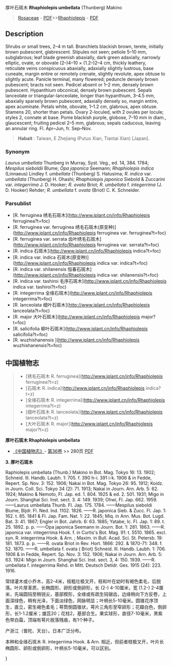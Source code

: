 厚叶石斑木 **Rhaphiolepis umbellata** (Thunberg) Makino

> [Rosaceae](http://www.iplant.cn/info/Rosaceae?t=foc) - [PDF](http://www.iplant.cn/foc/pdf/Rosaceae.pdf)>>[Rhaphiolepis](http://www.iplant.cn/info/Rhaphiolepis?t=foc) - [PDF](http://www.iplant.cn/foc/pdf/Rhaphiolepis.pdf)

## Description

Shrubs or small trees, 2–4 m tall. Branchlets blackish brown, terete, initially brown pubescent, glabrescent. Stipules not seen; petiole 5–10 mm, subglabrous; leaf blade greenish abaxially, dark green adaxially, narrowly elliptic, ovate, or obovate (2–)4–10 × (1.2–)2–4 cm, thickly leathery, reticulate veins conspicuous abaxially, adaxially slightly lustrous, base cuneate, margin entire or remotely crenate, slightly revolute, apex obtuse to slightly acute. Panicle terminal, many flowered; peduncle densely brown pubescent; bracts not seen. Pedicel absent or 1–2 mm, densely brown pubescent. Hypanthium obconical, densely brown pubescent. Sepals lanceolate or triangular-lanceolate, longer than hypanthium, 3–4.5 mm, abaxially sparsely brown pubescent, adaxially densely so, margin entire, apex acuminate. Petals white, obovate, 1–1.2 cm, glabrous, apex obtuse. Stamens 20, shorter than petals. Ovary 2-loculed, with 2 ovules per locule; styles 2, connate at base. Pome blackish purple, globose, 7–10 mm in diam., glaucescent; fruiting pedicel 2–5 mm, glabrous; sepals caducous, leaving an annular ring. Fl. Apr–Jun, fr. Sep–Nov.


> **Habait** : 
> Taiwan, E Zhejiang (Putuo Xian, Tiantai Xian) [Japan].

### Synonym
*Laurus umbellata* Thunberg in Murray, Syst. Veg., ed. 14, 384. 1784; *Mespilus sieboldii* Blume; *Opa japonica* Seemann; *Rhaphiolepis indica* (Linnaeus) Lindley f. *umbellata* (Thunberg) S. Hatusima; *R. indica* var. *umbellata* (Thunberg) H. Ohashi; *Rhaphiolepis japonica* Siebold & Zuccarini var. *integerrima* J. D. Hooker; *R. ovata* Briot; *R. umbellata* f. *integerrima* (J. D. Hooker) Rehder; *R. umbellata* f. *ovata* (Briot) C. K. Schneider.



### Parsublist

* [R.  ferruginea  绣毛石斑木](http://www.iplant.cn/info/Rhaphiolepis ferruginea?t=foc)
* [R.  ferruginea var. ferruginea  绣毛石斑木(原变种)](http://www.iplant.cn/info/Rhaphiolepis ferruginea var. ferruginea?t=foc)
* [R.  ferruginea var. serrata  齿叶绣毛石斑木](http://www.iplant.cn/info/Rhaphiolepis ferruginea var. serrata?t=foc)
* [R.  indica  石斑木](http://www.iplant.cn/info/Rhaphiolepis indica?t=foc)
* [R.  indica var. indica  石斑木(原变种)](http://www.iplant.cn/info/Rhaphiolepis indica var. indica?t=foc)
* [R.  indica var. shilanensis  恒春石斑木](http://www.iplant.cn/info/Rhaphiolepis indica var. shilanensis?t=foc)
* [R.  indica var. tashiroi  毛序石斑木](http://www.iplant.cn/info/Rhaphiolepis indica var. tashiroi?t=foc)
* [R.  integerrima  全缘石斑木](http://www.iplant.cn/info/Rhaphiolepis integerrima?t=foc)
* [R.  lanceolata  细叶石斑木](http://www.iplant.cn/info/Rhaphiolepis lanceolata?t=foc)
* [R.  major  大叶石斑木](http://www.iplant.cn/info/Rhaphiolepis major?t=foc)
* [R.  salicifolia  柳叶石斑木](http://www.iplant.cn/info/Rhaphiolepis salicifolia?t=foc)
* [R.  wuzhishanensis  ](http://www.iplant.cn/info/Rhaphiolepis wuzhishanensis?t=foc)


## 中国植物志

> * [锈毛石斑木  R.  ferruginea](http://www.iplant.cn/info/Rhaphiolepis ferruginea?t=z)
> * [石斑木  R.  indica](http://www.iplant.cn/info/Rhaphiolepis indica?t=z)
> * [全缘石斑木  R.  integerrima](http://www.iplant.cn/info/Rhaphiolepis integerrima?t=z)
> * [细叶石斑木  R.  lanceolata](http://www.iplant.cn/info/Rhaphiolepis lanceolata?t=z)
> * [大叶石斑木  R.  major](http://www.iplant.cn/info/Rhaphiolepis major?t=z)


**厚叶石斑木 Rhaphiolepis umbellata**

* [《中国植物志》](http://www.iplant.cn/frps)- [第36卷](http://www.iplant.cn/frps/vol/36) >> 280页 [PDF](http://www.iplant.cn/frps/pdf/36/280.PDF)


**3. 厚叶石斑木**

Raphiolepis umbellata (Thunb.) Makino in Bot. Mag. Tokyo 16: 13. 1902; Schneid. Ill. Handb. Laubh. 1: 705. f. 390 h-i. 391 i-k. 1906 & in Fedde, Repert. Sp. Nov. 3: 152. 1906; Nakai in Bot. Mag. Tokyo 26: 95. 1912; Koidz. in Journ. Coll. Sci. Tokyo 34 (2): 71. 1913; Nakai in Journ. Arn. Arb. 5: 62. 1924; Makino & Nemoto, Fl. Jap. ed. 1. 804. 1925 & ed. 2. 501. 1931; Migo in Journ. Shanghai Sci. Inst. sect. 3. 4: 149. 1939; Ohwi, Fl. Jap. 662. 1959. ——Laurus umbellata Thunb. Fl. Jap. 175. 1784. ——Mespilus sieboldi Blume, Bijdr. Fl. Ned. Ind. 1102. 1826. ——R. japonica Sieb. & Zucc. Fl. Jap. 1: 162. t. 85. 1841 & Fl. Jap. Fam. Nat. 1: 22. 1845; Miq. in Ann. Mus. Bot. Lugd. Bat. 3: 41. 1867; Engler in Bot. Jahrb. 6: 63. 1885; Yatabe, Ic. Fl. Jap. 1: 89. t. 25. 1892. p. p. ——Opa japonica Seemann in Journ. Bot. 1: 281. 1863. ——R. japonica var. integerrima Hook. f. in Curtis's Bot. Mag. 91: t. 5510. 1865. excl. syn. R. integerrima Hook. & Arn. ; Maxim. in Bull. Acad. Sci. St. Petersb. 19: 181. 1873. p. p. ——R. ovata Briot in Rev. Hort. 1866: 292. & 1870-71: 348. f. 52. 1870. ——R. umbellata f. ovata ( Briot) Schneid. Ill. Handb. Laubh. 1: 706. 1906 & in Fedde, Repert. Sp. Nov. 3: 152. 1906; Nakai in Journ. Arn. Arb. 5: 63. 1924: Migo in Journ. Shanghai Sci. Inst. sect. 3, 4: 150. 1939. ——R. umbellata f. integerrima Rehd. in Mitt. Deutsch Detidr. Ges. 1915 (24): 223. 1916.

常绿灌木或小乔木，高2-4米，枝粗壮极叉开，枝和叶在幼时有褐色柔毛，后脱落。叶片厚革质，长椭圆形、卵形或倒卵形，长 (2-) 4-10厘米，宽 (1.2-) 2-4厘米，先端圆钝至稍锐尖，基部楔形，全缘或有疏生钝锯齿，边缘稍向下方反卷，上面深绿色，稍有光泽，下面淡绿色，网脉明显；叶柄长5-10毫米。圆锥花序顶生，直立，密生褐色柔毛；萼筒倒圆锥状，萼片三角形至窄卵形；花瓣白色，倒卵形，长1-1.2厘米；雄蕊20；花柱2，基部合生。果实球形，直径7-10毫米，黑紫色带白霜，顶端有萼片脱落残痕，有1个种子。

产浙江（普陀、天台）。日本广泛分布。

本种和全缘石斑木 R. integerrima Hook. & Arn. 相近，但前者枝极叉开，叶片长椭圆形、卵形或倒卵形，叶柄长5-10毫米，可以区别。



}